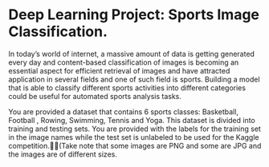 # Deep Learning Project: Sports Image Classification.

In today’s world of internet, a massive amount of data is getting generated every day and content-based classification of images is becoming an essential aspect for efficient retrieval of images and have attracted application in several fields and one of such field is sports. Building a model that is able to classify different sports activities into different categories could be useful for automated sports analysis tasks.

You are provided a dataset that contains 6 sports classes: Basketball, Football , Rowing, Swimming, Tennis and Yoga. This dataset is divided into training and testing sets. You are provided with the labels for the training set in the image names while the test set is unlabeled to be used for the Kaggle competition.(Take note that some images are PNG and some are JPG and the images are of different sizes.

